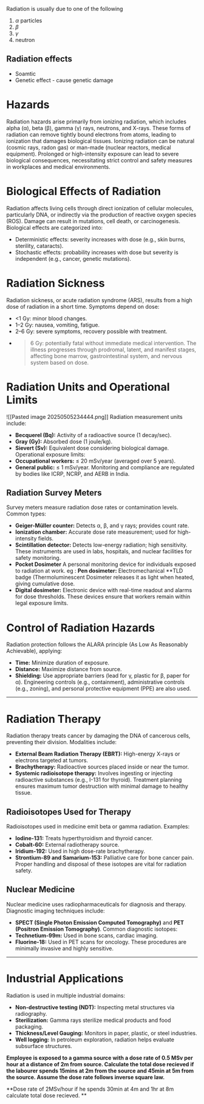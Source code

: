
Radiation is usually due to one of the following 
1. $\alpha$ particles 
2. $\beta$
3. $\gamma$
4. neutron



## Radiation effects 
- Soamtic 
- Genetic effect - cause genetic damage

# Hazards
Radiation hazards arise primarily from ionizing radiation, which includes alpha (α), beta
(β), gamma (γ) rays, neutrons, and X-rays. These forms of radiation can remove tightly
bound electrons from atoms, leading to ionization that damages biological tissues. Ionizing
radiation can be natural (cosmic rays, radon gas) or man-made (nuclear reactors, medical
equipment). Prolonged or high-intensity exposure can lead to severe biological
consequences, necessitating strict control and safety measures in workplaces and medical
environments.

# Biological Effects of Radiation
Radiation affects living cells through direct ionization of cellular molecules, particularly
DNA, or indirectly via the production of reactive oxygen species (ROS). Damage can result in
mutations, cell death, or carcinogenesis. Biological effects are categorized into:
- Deterministic effects: severity increases with dose (e.g., skin burns, sterility, cataracts).
- Stochastic effects: probability increases with dose but severity is independent (e.g., cancer, genetic mutations).
# Radiation Sickness
Radiation sickness, or acute radiation syndrome (ARS), results from a high dose of radiation
in a short time. Symptoms depend on dose:
- <1 Gy: minor blood changes.
- 1–2 Gy: nausea, vomiting, fatigue.
- 2–6 Gy: severe symptoms, recovery possible with treatment.
- >6 Gy: potentially fatal without immediate medical intervention.
The illness progresses through prodromal, latent, and manifest stages, affecting bone
marrow, gastrointestinal system, and nervous system based on dose.
# Radiation Units and Operational Limits
![[Pasted image 20250505234444.png]]
Radiation measurement units include:
- **Becquerel (Bq):** Activity of a radioactive source (1 decay/sec).
- **Gray (Gy):** Absorbed dose (1 joule/kg).
- **Sievert (Sv):** Equivalent dose considering biological damage.
Operational exposure limits:
- **Occupational workers:** ≤ 20 mSv/year (averaged over 5 years).
- **General public:** ≤ 1 mSv/year.
Monitoring and compliance are regulated by bodies like ICRP, NCRP, and AERB in India.


## Radiation Survey Meters
Survey meters measure radiation dose rates or contamination levels. Common types:
- **Geiger-Müller counter:** Detects α, β, and γ rays; provides count rate.
- **Ionization chamber:** Accurate dose rate measurement; used for high-intensity fields.
- **Scintillation detector:** Detects low-energy radiation; high sensitivity. These
instruments are used in labs, hospitals, and nuclear facilities for safety monitoring.
- **Pocket Dosimeter** A personal monitoring device for individuals exposed to radiation at work. eg : **Pen dosimeter:** Electromechanical **TLD badge (Thermoluminescent Dosimeter releases it as light when heated, giving cumulative dose.
- **Digital dosimeter:** Electronic device with real-time readout and alarms for dose
thresholds. These devices ensure that workers remain within legal exposure limits.
# Control of Radiation Hazards
Radiation protection follows the ALARA principle (As Low As Reasonably Achievable),
applying:
- **Time:** Minimize duration of exposure.
- **Distance:** Maximize distance from source.
- **Shielding:** Use appropriate barriers (lead for γ, plastic for β, paper for α).
Engineering controls (e.g., containment), administrative controls (e.g., zoning), and personal
protective equipment (PPE) are also used.

--- 
# Radiation Therapy
Radiation therapy treats cancer by damaging the DNA of cancerous cells, preventing their
division. Modalities include:
- **External Beam Radiation Therapy (EBRT):** High-energy X-rays or electrons targeted at
tumors.
- **Brachytherapy:** Radioactive sources placed inside or near the tumor.
- **Systemic radioisotope therapy:** Involves ingesting or injecting radioactive substances
(e.g., I-131 for thyroid). Treatment planning ensures maximum tumor destruction with
minimal damage to healthy tissue.
## Radioisotopes Used for Therapy
Radioisotopes used in medicine emit beta or gamma radiation. Examples:
- **Iodine-131:** Treats hyperthyroidism and thyroid cancer.
- **Cobalt-60:** External radiotherapy source.
- **Iridium-192:** Used in high dose-rate brachytherapy.
- **Strontium-89 and Samarium-153:** Palliative care for bone cancer pain. Proper
handling and disposal of these isotopes are vital for radiation safety.
## Nuclear Medicine
Nuclear medicine uses radiopharmaceuticals for diagnosis and therapy. Diagnostic imaging
techniques include:
- **SPECT (Single Photon Emission Computed Tomography)** and **PET (Positron
Emission Tomography)**.
Common diagnostic isotopes:
- **Technetium-99m:** Used in bone scans, cardiac imaging.
- **Fluorine-18:** Used in PET scans for oncology.
These procedures are minimally invasive and highly sensitive.

 ---
# Industrial Applications
Radiation is used in multiple industrial domains:
- **Non-destructive testing (NDT):** Inspecting metal structures via radiography.
- **Sterilization:** Gamma rays sterilize medical products and food packaging.
- **Thickness/Level Gauging:** Monitors in paper, plastic, or steel industries.
- **Well logging:** In petroleum exploration, radiation helps evaluate subsurface structures.

**Employee is exposed to a gamma source with a dose rate of 0.5 MSv per hour at a distance of 2m from source. Calculate the total dose recieved if the labourer spends 15mins at 2m from the source and 45min at 5m from the source. Assume the dose rate follows inverse square law.** 

**Dose rate of 2MSv/hour if he spends 30min at 4m and 1hr at 8m calculate total dose recieved. **